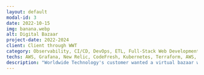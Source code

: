 ```yaml
---
layout: default
modal-id: 3
date: 2022-10-15
img: banana.webp
alt: Digital Bazaar
project-date: 2022-2024
client: Client through WWT
category: Observability, CI/CD, DevOps, ETL, Full-Stack Web Development
techs: AWS, Grafana, New Relic, CodeFresh, Kubernetes, Terraform, AWS, Checkov, Next.js, TypeScript, OAuth2 refresh token flow
description: "Worldwide Technology's customer wanted a virtual bazaar where creators could upload digital artifacts and sell them to other creators. Over the two years of this project, my responsibilities evolved from coding the React front end, to maintaining & securing infrastructure as a member of the DevOps team, to building the observability tools for launch day."
---
```

